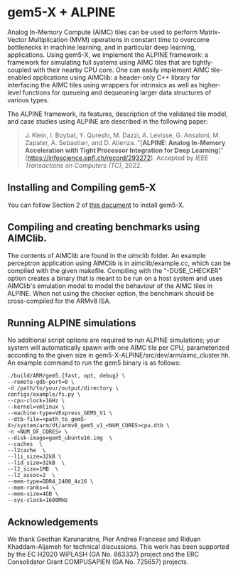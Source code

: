 # gem5-X + ALPINE

Analog In-Memory Compute (AIMC) tiles can be used to perform Matrix-Vector Multiplication (MVM) operations in constant time to overcome bottlenecks in machine learning, and in particular deep learning, applications.  Using gem5-X, we implement the ALPINE framework: a framework for simulating full systems using AIMC tiles that are tightly-coupled with their nearby CPU core.  One can easily implement AIMC tile-enabled applications using AIMClib: a header-only C++ library for interfacing the AIMC tiles using wrappers for intrinsics as well as higher-level functions for queueing and dequeueing larger data structures of various types.

The ALPINE framework, its features, description of the validated tile model, and case studies using ALPINE are described in the following paper:
>J. Klein, I. Boybat, Y. Qureshi, M. Dazzi, A. Levisse, G. Ansaloni, M. Zapater, A. Sebastian, and D. Atienza.
>"[**ALPINE: Analog In-Memory Acceleration with Tight Processor Integration for Deep Learning**]"(https://infoscience.epfl.ch/record/293272).
>Accepted by _IEEE Transactions on Computers (TC)_, 2022.

## Installing and Compiling gem5-X

You can follow Section 2 of [this document](https://www.epfl.ch/labs/esl/wp-content/uploads/2021/08/gem5_X_TechnicalManual_v2.pdf) to install gem5-X.

## Compiling and creating benchmarks using AIMClib.

The contents of AIMClib are found in the *aimclib* folder.  An example perceptron application using AIMClib is in aimclib/example.cc, which can be compiled with the given makefile.  Compiling with the "-DUSE_CHECKER" option creates a binary that is meant to be run on a host system and uses AIMClib's emulation model to model the behaviour of the AIMC tiles in ALPINE.  When not using the checker option, the benchmark should be cross-compiled for the ARMv8 ISA.

## Running ALPINE simulations

No additional script options are required to run ALPINE simulations; your system will automatically spawn with one AIMC tile per CPU, parameterized according to the given size in gem5-X-ALPINE/src/dev/arm/aimc_cluster.hh.  An example command to run the gem5 binary is as follows:

```
./build/ARM/gem5.{fast, opt, debug} \
--remote-gdb-port=0 \
-d /path/to/your/output/directory \
configs/example/fs.py \
--cpu-clock=1GHz \
--kernel=vmlinux \
--machine-type=VExpress_GEM5_V1 \
--dtb-file=<path_to_gem5-X>/system/arm/dt/armv8_gem5_v1_<NUM_CORES>cpu.dtb \ 
-n <NUM_OF_CORES> \
--disk-image=gem5_ubuntu16.img  \
--caches  \
--l2cache  \
--l1i_size=32kB \
--l1d_size=32kB  \
--l2_size=1MB  \
--l2_assoc=2  \
--mem-type=DDR4_2400_4x16 \
--mem-ranks=4 \
--mem-size=4GB \
--sys-clock=1600MHz
```

## Acknowledgements

We thank Geethan Karunaratne, Pier Andrea Francese and Riduan Khaddam-Aljameh for technical discussions. This  work  has  been  supported  by  the  EC  H2020 WiPLASH  (GA  No.  863337) project and the ERC Consolidator Grant COMPUSAPIEN (GA No. 725657) projects.
